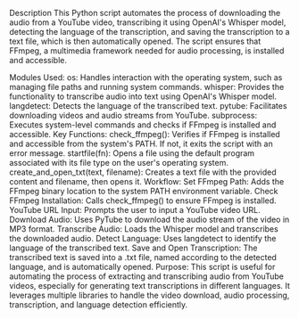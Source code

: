Description
This Python script automates the process of downloading the audio from a YouTube video, transcribing it using OpenAI's Whisper model, detecting the language of the transcription, and saving the transcription to a text file, which is then automatically opened. The script ensures that FFmpeg, a multimedia framework needed for audio processing, is installed and accessible.

Modules Used:
os: Handles interaction with the operating system, such as managing file paths and running system commands.
whisper: Provides the functionality to transcribe audio into text using OpenAI's Whisper model.
langdetect: Detects the language of the transcribed text.
pytube: Facilitates downloading videos and audio streams from YouTube.
subprocess: Executes system-level commands and checks if FFmpeg is installed and accessible.
Key Functions:
check_ffmpeg(): Verifies if FFmpeg is installed and accessible from the system's PATH. If not, it exits the script with an error message.
startfile(fn): Opens a file using the default program associated with its file type on the user's operating system.
create_and_open_txt(text, filename): Creates a text file with the provided content and filename, then opens it.
Workflow:
Set FFmpeg Path: Adds the FFmpeg binary location to the system PATH environment variable.
Check FFmpeg Installation: Calls check_ffmpeg() to ensure FFmpeg is installed.
YouTube URL Input: Prompts the user to input a YouTube video URL.
Download Audio: Uses PyTube to download the audio stream of the video in MP3 format.
Transcribe Audio: Loads the Whisper model and transcribes the downloaded audio.
Detect Language: Uses langdetect to identify the language of the transcribed text.
Save and Open Transcription: The transcribed text is saved into a .txt file, named according to the detected language, and is automatically opened.
Purpose:
This script is useful for automating the process of extracting and transcribing audio from YouTube videos, especially for generating text transcriptions in different languages. It leverages multiple libraries to handle the video download, audio processing, transcription, and language detection efficiently.
